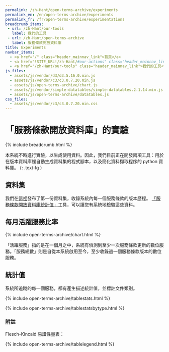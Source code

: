 ```yaml
---
permalink: /zh-Hant/open-terms-archive/experiments
permalink_en: /en/open-terms-archive/experiments
permalink_fr: /fr/open-terms-archive/experimentations
breadcrumb_items:
 - url: /zh-Hant/our-tools
   label: 我們的工具
 - url: /zh-Hant/open-terms-archive
   label: 服務條款開放資料庫
title: Experiments
navbar_items:
  - <a href="/" class="header_mainnav_link">首頁</a>
  - <a href="!SITE_URL!/zh-Hant/#our-actions" class="header_mainnav_link">我們的行動</a>
  - <a href="/zh-Hant/our-tools" class="header_mainnav_link">我們的工具</a>
js_files:
  - assets/js/vendor/d3/d3.5.16.0.min.js
  - assets/js/vendor/c3/c3.0.7.20.min.js
  - assets/js/open-terms-archive/chart.js
  - assets/js/vendor/simple-datatables/simple-datatables.2.1.14.min.js
  - assets/js/open-terms-archive/datatables.js
css_files:
  - assets/js/vendor/c3/c3.0.7.20.min.css
---
```


# 「服務條款開放資料庫」的實驗

{% include breadcrumb.html %}

本系統不時進行實驗，以生成使用資料。因此，我們目前正在開發兩項工具：用於在版本資料庫裡自動生成資料集的程式腳本，以及簡化資料擷取程序的 python 資料庫。
{: .text-lg }

## 資料集

我們在[這裡](https://github.com/ambanum/OpenTermsArchive-versions/releases)發布了第一份資料集，收錄系統內每一個服務條款的版本歷程。 [「服務條款開放資料庫統計值」](https://github.com/ambanum/OpenTermsArchive-stats/)工具，可以讓您有系統地檢驗這些資料。

## 每月活躍服務比率

{% include open-terms-archive/chart.html %}

「活躍服務」指的是在一個月之中，系統有偵測到至少一次服務條款更新的數位服務。「服務總數」則是自從本系統啟用至今，至少收錄過一個服務條款版本的數位服務。

## 統計值

系統所追蹤的每一個服務，都有產生描述統計值，並標註文件類別。

{% include open-terms-archive/tablestats.html %}

{% include open-terms-archive/tablestatsbytype.html %}

### 附註

Flesch-Kincaid 易讀性量表：

{% include open-terms-archive/tablelegend.html %}
